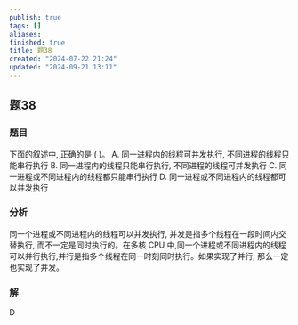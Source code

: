 ```yaml
---
publish: true
tags: []
aliases: 
finished: true
title: 题38
created: "2024-07-22 21:24"
updated: "2024-09-21 13:11"
---
```

## 题38
### 题目
下面的叙述中, 正确的是 ( )。
A. 同一进程内的线程可并发执行, 不同进程的线程只能串行执行
B. 同一进程内的线程只能串行执行, 不同进程的线程可并发执行
C. 同一进程或不同进程内的线程都只能串行执行
D. 同一进程或不同进程内的线程都可以并发执行
### 分析
同一个进程或不同进程内的线程可以并发执行, 并发是指多个线程在一段时间内交替执行, 而不一定是同时执行的。在多核 $\mathrm{{CPU}}$ 中,同一个进程或不同进程内的线程可以并行执行,并行是指多个线程在同一时刻同时执行。如果实现了并行, 那么一定也实现了并发。
### 解
D
